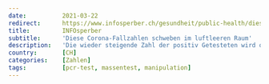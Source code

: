 ```yaml
---
date:          2021-03-22
redirect:      https://www.infosperber.ch/gesundheit/public-health/diese-corona-fallzahlen-schweben-im-luftleeren-raum/
title:         INFOsperber
subtitle:      'Diese Corona-Fallzahlen schweben im luftleeren Raum'
description:   'Die wieder steigende Zahl der positiv Getesteten wird ohne Zusammenhang präsentiert. Am unsinnigsten sind die Tageszahlen.'
country:       [CH]
categories:    [Zahlen]
tags:          [pcr-test, massentest, manipulation]
---
```

